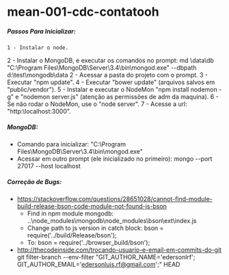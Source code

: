 # mean-001-cdc-contatooh

##### Passos Para Inicializar:

    1 - Instalar o node.
2 - Instalar o MongoDB, e executar os comandos no prompt:
    md \data\db
    "C:\Program Files\MongoDB\Server\3.4\bin\mongod.exe" --dbpath d:\test\mongodb\data
2 - Acessar a pasta do projeto com o prompt.
3 - Executar "npm update".
4 - Executar "bower update" (arquivos salvos em "public/vendor").
5 - Instalar e executar o NodeMon "npm install nodemon -g" e "nodemon server.js" (atenção as permissões de adm da maquina).
6 - Se não rodar o NodeMon, use o "node server".
7 - Acesse a url: "http:\\localhost:3000".

##### MongoDB:

- Comando para inicializar:
	"C:\Program Files\MongoDB\Server\3.4\bin\mongod.exe"
- Acessar em outro prompt (ele inicializado no primeiro):
	mongo --port 27017 --host localhost

##### Correção de Bugs:

- https://stackoverflow.com/questions/28651028/cannot-find-module-build-release-bson-code-module-not-found-js-bson
	- Find in npm module mongodb:
		..\node_modules\mongodb\node_modules\bson\ext\index.js
	- Change path to js version in catch block:
		bson = require('../build/Release/bson');
	- To:
		bson = require('../browser_build/bson');
- http://thecodeinside.com/trocando-usuario-e-email-em-commits-do-git
	git filter-branch --env-filter "GIT_AUTHOR_NAME='edersonlrf'; GIT_AUTHOR_EMAIL='edersonluis.rf@gmail.com';" HEAD
